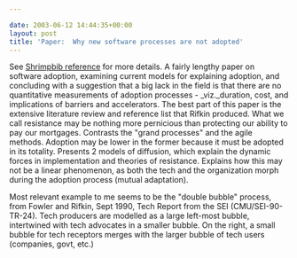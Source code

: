 ```yaml
---

date: 2003-06-12 14:44:35+00:00
layout: post
title: 'Paper:  Why new software processes are not adopted'
---
```


See [Shrimpbib reference](http://shrimpbib.chisel.cs.uvic.ca:8081/references.jsp?id=1&frameId=journalarticle_11) for more details.
A fairly lengthy paper on software adoption, examining current models for explaining adoption, and concluding with a suggestion that a big lack in the field is that there are no quantitative measurements of adoption processes - _viz._duration, cost, and implications of barriers and accelerators.  The best part of this paper is the extensive literature review and reference list that Rifkin produced.
What we call resistance may be nothing more pernicious than protecting our ability to pay our mortgages.
Contrasts the "grand processes" and the agile methods.  Adoption may be lower in the former because it must be adopted in its totality.
Presents 2 models of diffusion, which explain the dynamic forces in implementation and theories of resistance.  Explains how this may not be a linear phenomenon, as both the tech and the organization morph during the adoption process (mutual adaptation).  

Most relevant example to me seems to be the "double bubble" process, from Fowler and Rifkin, Sept 1990, Tech Report from the SEI (CMU/SEI-90-TR-24).  Tech producers are modelled as a large left-most bubble, intertwined with tech advocates in a smaller bubble.  On the right, a small bubble for tech receptors merges with the larger bubble of tech users (companies, govt, etc.)
